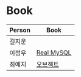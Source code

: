 # Book

| Person | Book |
| --- | --- |
| 길지운 | |
| 이정우 | [Real MySQL](https://github.com/CS-Algorithm-Study/Book/tree/107f1012e920fe8eeff74f576f93e03c2aedd08d/Real%20MySQL) |
| 최예지 | [오브젝트](https://github.com/CS-Algorithm-Study/Book/tree/107f1012e920fe8eeff74f576f93e03c2aedd08d/%EC%98%A4%EB%B8%8C%EC%A0%9D%ED%8A%B8) |
